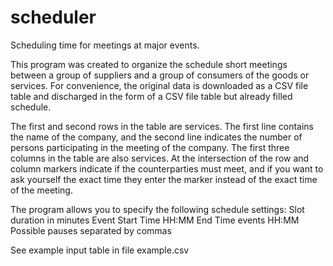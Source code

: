 # scheduler
Scheduling time for meetings at major events.

This program was created to organize the schedule short meetings between a group of suppliers and a group of consumers of the goods or services.
For convenience, the original data is downloaded as a CSV file table and discharged in the form of a CSV file table but already filled schedule.

The first and second rows in the table are services. The first line contains the name of the company, and the second line indicates the number of persons participating in the meeting of the company.
The first three columns in the table are also services. 
At the intersection of the row and column markers indicate if the counterparties must meet, and if you want to ask yourself the exact time they enter the marker instead of the exact time of the meeting.

The program allows you to specify the following schedule settings:
Slot duration in minutes
Event Start Time HH:MM
End Time events HH:MM
Possible pauses separated by commas

See example input table in file example.csv
